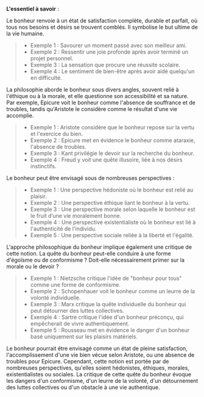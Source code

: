 **L'essentiel à savoir** :

Le bonheur renvoie à un état de satisfaction complète, durable et parfait, où tous nos besoins et désirs se trouvent comblés. Il symbolise le but ultime de la vie humaine.  

>- Exemple 1 : Savourer un moment passé avec son meilleur ami.
>- Exemple 2 : Ressentir une joie profonde après avoir terminé un projet personnel.
>- Exemple 3 : La sensation que procure une réussite scolaire.
>- Exemple 4 : Le sentiment de bien-être après avoir aidé quelqu'un en difficulté.

La philosophie aborde le bonheur sous divers angles, souvent relié à l'éthique ou à la morale, et elle questionne son accessibilité et sa nature. Par exemple, Epicure voit le bonheur comme l'absence de souffrance et de troubles, tandis qu'Aristote le considère comme le résultat d'une vie accomplie.

>- Exemple 1 : Aristote considère que le bonheur repose sur la vertu et l'exercice du bien.
>- Exemple 2 : Epicure met en évidence le bonheur comme ataraxie, l'absence de troubles.
>- Exemple 3 : Kant privilégie le devoir sur la recherche du bonheur.
>- Exemple 4 : Freud y voit une quête illusoire, liée à nos désirs instinctifs.

Le bonheur peut être envisagé sous de nombreuses perspectives : 

>- Exemple 1 : Une perspective hédoniste où le bonheur est relié au plaisir.
>- Exemple 2 : Une perspective éthique liant le bonheur à la vertu.
>- Exemple 3 : Une perspective morale selon laquelle le bonheur est le fruit d’une vie moralement bonne.
>- Exemple 4 : Une perspective existentialiste où le bonheur est lié à l'authenticité de l'individu.
>- Exemple 5 : Une perspective sociale reliée à la liberté et l'égalité.

L'approche philosophique du bonheur implique également une critique de cette notion. La quête du bonheur peut-elle conduire à une forme d'égoïsme ou de conformisme ? Doit-elle nécessairement primer sur la morale ou le devoir ?

>- Exemple 1 : Nietzsche critique l'idée de "bonheur pour tous" comme une forme de conformisme. 
>- Exemple 2 : Schopenhauer voit le bonheur comme un leurre de la volonté individuelle.
>- Exemple 3 : Marx critique la quête individuelle du bonheur qui peut détourner des luttes collectives.
>- Exemple 4 : Sartre critique l'idée d'un bonheur préconçu, qui empêcherait de vivre authentiquement.
>- Exemple 5 : Rousseau met en évidence le danger d'un bonheur basé uniquement sur les plaisirs matériels.

Le bonheur pourrait être envisagé comme un état de pleine satisfaction, l'accomplissement d'une vie bien vécue selon Aristote, ou une absence de troubles pour Epicure. Cependant, cette notion est portée par de nombreuses perspectives, qu'elles soient hédonistes, éthiques, morales, existentialistes ou sociales. La critique de cette quête du bonheur évoque les dangers d'un conformisme, d'un leurre de la volonté, d'un détournement des luttes collectives ou d'un obstacle à une vie authentique.
